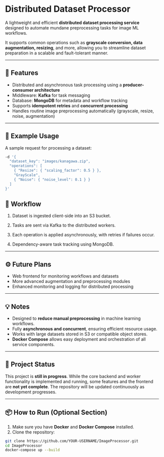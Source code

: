 # Distributed Dataset Processor

A lightweight and efficient **distributed dataset processing service** designed to automate mundane preprocessing tasks for image ML workflows.  

It supports common operations such as **grayscale conversion, data augmentation, resizing**, and more, allowing you to streamline dataset preparation in a scalable and fault-tolerant manner.

---

## 🧱 Features

- Distributed and asynchronous task processing using a **producer-consumer architecture**  
- Middleware: **Kafka** for task messaging  
- Database: **MongoDB** for metadata and workflow tracking  
- Supports **idempotent retries** and **concurrent processing**  
- Handles routine image preprocessing automatically (grayscale, resize, noise, augmentation)  

---

## 🚀 Example Usage

A sample request for processing a dataset:

```bash
-d '{
  "dataset_key": "images/kanagawa.zip",
  "operations": [
    { "Resize": { "scaling_factor": 0.5 } },
    "GrayScale",
    { "Noise": { "noise_level": 0.1 } }
  ]
}'
```

## 🔄 Workflow
1. Dataset is ingested client-side into an S3 bucket.

2. Tasks are sent via Kafka to the distributed workers.

3. Each operation is applied asynchronously, with retries if failures occur.

4. Dependency-aware task tracking using MongoDB.

---

## ⚙️ Future Plans

- Web frontend for monitoring workflows and datasets  
- More advanced augmentation and preprocessing modules  
- Enhanced monitoring and logging for distributed processing  

---

## 💡 Notes

- Designed to **reduce manual preprocessing** in machine learning workflows.  
- Fully **asynchronous and concurrent**, ensuring efficient resource usage.  
- Works with large datasets stored in S3 or compatible object stores.  
- **Docker Compose** allows easy deployment and orchestration of all service components.

---

## 🚧 Project Status

This project is **still in progress**. While the core backend and worker functionality is implemented and running, some features and the frontend are **not yet complete**. The repository will be updated continuously as development progresses.

---

## 📦 How to Run (Optional Section)

1. Make sure you have **Docker** and **Docker Compose** installed.  
2. Clone the repository:
```bash
git clone https://github.com/YOUR-USERNAME/ImageProcessor.git
cd ImageProcessor
docker-compose up --build
```
